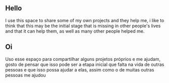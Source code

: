 ## Hello

I use this space to share some of my own projects and they help me,
i like to think that this may be the initial stage that is missing
in other people's lives and that it can help them, as well as many
other people helped me.

## Oi

Uso esse espaço para compartilhar alguns projetos próprios e me ajudam,
gosto de pensar que isso pode ser a etapa inicial que falta na vida de 
outras pessoas e que isso possa ajudar a elas, assim como o de muitas 
outras pessoas me ajudou


